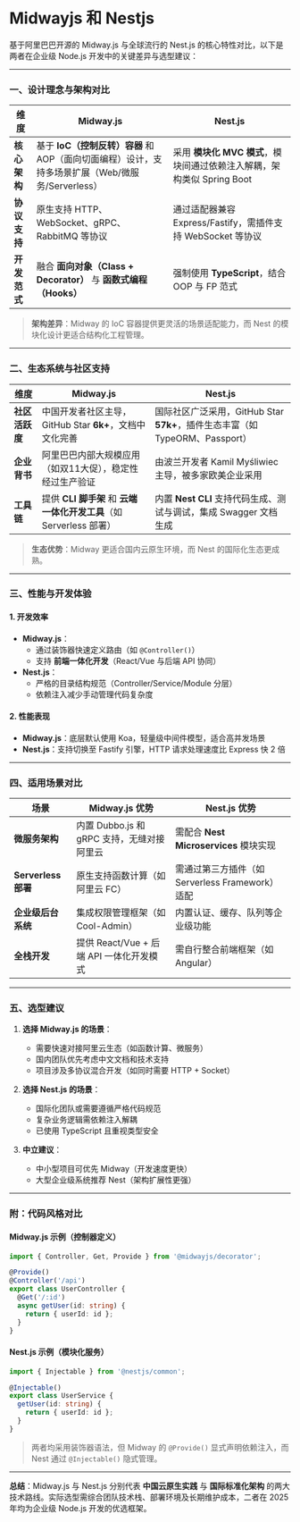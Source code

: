 # Midwayjs 和 Nestjs

基于阿里巴巴开源的 Midway.js 与全球流行的 Nest.js 的核心特性对比，以下是两者在企业级 Node.js 开发中的关键差异与选型建议：

---

### 一、设计理念与架构对比
| **维度**       | **Midway.js**                              | **Nest.js**                                |
|----------------|--------------------------------------------|--------------------------------------------|
| **核心架构**   | 基于 **IoC（控制反转）容器** 和 AOP（面向切面编程）设计，支持多场景扩展（Web/微服务/Serverless） | 采用 **模块化 MVC 模式**，模块间通过依赖注入解耦，架构类似 Spring Boot |
| **协议支持**   | 原生支持 HTTP、WebSocket、gRPC、RabbitMQ 等协议 | 通过适配器兼容 Express/Fastify，需插件支持 WebSocket 等协议 |
| **开发范式**   | 融合 **面向对象（Class + Decorator）** 与 **函数式编程（Hooks）** | 强制使用 **TypeScript**，结合 OOP 与 FP 范式 |

> **架构差异**：Midway 的 IoC 容器提供更灵活的场景适配能力，而 Nest 的模块化设计更适合结构化工程管理。

---

### 二、生态系统与社区支持
| **维度**       | **Midway.js**                              | **Nest.js**                                |
|----------------|--------------------------------------------|--------------------------------------------|
| **社区活跃度** | 中国开发者社区主导，GitHub Star **6k+**，文档中文化完善 | 国际社区广泛采用，GitHub Star **57k+**，插件生态丰富（如 TypeORM、Passport） |
| **企业背书**   | 阿里巴巴内部大规模应用（如双11大促），稳定性经过生产验证 | 由波兰开发者 Kamil Myśliwiec 主导，被多家欧美企业采用 |
| **工具链**     | 提供 **CLI 脚手架** 和 **云端一体化开发工具**（如 Serverless 部署） | 内置 **Nest CLI** 支持代码生成、测试与调试，集成 Swagger 文档生成 |

> **生态优势**：Midway 更适合国内云原生环境，而 Nest 的国际化生态更成熟。

---

### 三、性能与开发体验
#### 1. **开发效率**
- **Midway.js**：  
  - 通过装饰器快速定义路由（如 `@Controller()`）  
  - 支持 **前端一体化开发**（React/Vue 与后端 API 协同）  
- **Nest.js**：  
  - 严格的目录结构规范（Controller/Service/Module 分层）  
  - 依赖注入减少手动管理代码复杂度

#### 2. **性能表现**
- **Midway.js**：底层默认使用 Koa，轻量级中间件模型，适合高并发场景  
- **Nest.js**：支持切换至 Fastify 引擎，HTTP 请求处理速度比 Express 快 2 倍

---

### 四、适用场景对比
| **场景**               | **Midway.js 优势**                         | **Nest.js 优势**                           |
|------------------------|--------------------------------------------|--------------------------------------------|
| **微服务架构**         | 内置 Dubbo.js 和 gRPC 支持，无缝对接阿里云 | 需配合 **Nest Microservices** 模块实现 |
| **Serverless 部署**    | 原生支持函数计算（如阿里云 FC）         | 需通过第三方插件（如 Serverless Framework）适配 |
| **企业级后台系统**     | 集成权限管理框架（如 Cool-Admin）       | 内置认证、缓存、队列等企业级功能        |
| **全栈开发**           | 提供 React/Vue + 后端 API 一体化开发模式 | 需自行整合前端框架（如 Angular）            |

---

### 五、选型建议
1. **选择 Midway.js 的场景**：  
   - 需要快速对接阿里云生态（如函数计算、微服务）  
   - 国内团队优先考虑中文文档和技术支持  
   - 项目涉及多协议混合开发（如同时需要 HTTP + Socket）

2. **选择 Nest.js 的场景**：  
   - 国际化团队或需要遵循严格代码规范  
   - 复杂业务逻辑需依赖注入解耦  
   - 已使用 TypeScript 且重视类型安全

3. **中立建议**：  
   - 中小型项目可优先 Midway（开发速度更快）  
   - 大型企业级系统推荐 Nest（架构扩展性更强）

---

### 附：代码风格对比
#### Midway.js 示例（控制器定义）
```typescript
import { Controller, Get, Provide } from '@midwayjs/decorator';

@Provide()
@Controller('/api')
export class UserController {
  @Get('/:id')
  async getUser(id: string) {
    return { userId: id };
  }
}
```

#### Nest.js 示例（模块化服务）
```typescript
import { Injectable } from '@nestjs/common';

@Injectable()
export class UserService {
  getUser(id: string) {
    return { userId: id };
  }
}
```

> 两者均采用装饰器语法，但 Midway 的 `@Provide()` 显式声明依赖注入，而 Nest 通过 `@Injectable()` 隐式管理。

---

**总结**：Midway.js 与 Nest.js 分别代表 **中国云原生实践** 与 **国际标准化架构** 的两大技术路线。实际选型需综合团队技术栈、部署环境及长期维护成本，二者在 2025 年均为企业级 Node.js 开发的优选框架。